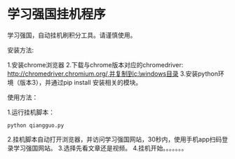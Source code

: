 # 学习强国挂机程序

学习强国，自动挂机刷积分工具。请谨慎使用。

安装方法:

1.安装chrome浏览器
2.下载与chrome版本对应的chromedriver: http://chromedriver.chromium.org/,并复制到c:\windows目录
3.安装python环境（版本3），并通过pip install 安装相关的模块。

使用方法：

1.运行挂机脚本：

```
python qiangguo.py
```
2.挂机脚本自动打开浏览器，并访问学习强国网站，30秒内，使用手机app扫码登录学习强国网站。
3.选择先看文章还是视频。
4.挂机开始。。。。。。。
